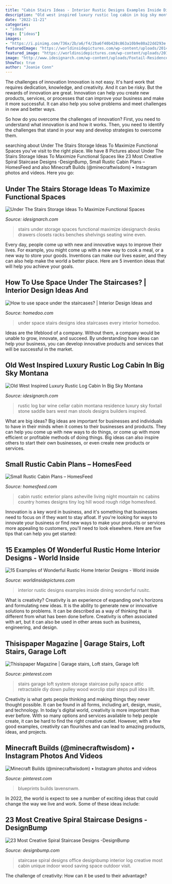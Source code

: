 ```yaml
---
title: "Cabin Stairs Ideas - Interior Rustic Designs Examples Inside Dining Wonderful Rusitc"
description: "Old west inspired luxury rustic log cabin in big sky montana"
date: "2022-11-21"
categories:
- "ideas"
tags: ["ideas"]
images:
- "https://i.pinimg.com/736x/2b/a6/f4/2ba6f40b428c863a10b9e80a22dd293e.jpg"
featuredImage: "https://worldinsidepictures.com/wp-content/uploads/2014/04/32.jpg"
featured_image: "https://worldinsidepictures.com/wp-content/uploads/2014/04/32.jpg"
image: "http://www.idesignarch.com/wp-content/uploads/Foxtail-Residence-Montana_6.jpg"
ShowToc: true
author: "Joanie Conn"
---
```



The challenges of innovation
Innovation is not easy. It's hard work that requires dedication, knowledge, and creativity. And it can be risky. But the rewards of innovation are great.
Innovation can help you create new products, services, or processes that can improve your business and make it more successful. It can also help you solve problems and meet challenges in new and better ways.

So how do you overcome the challenges of innovation? First, you need to understand what innovation is and how it works. Then, you need to identify the challenges that stand in your way and develop strategies to overcome them.

	

		
searching about Under The Stairs Storage Ideas To Maximize Functional Spaces you've visit to the right place. We have 8 Pictures about Under The Stairs Storage Ideas To Maximize Functional Spaces like 23 Most Creative Spiral Staircase Designs -DesignBump, Small Rustic Cabin Plans – HomesFeed and also Minecraft Builds (@minecraftwisdom) • Instagram photos and videos. Here you go:
		
    
## Under The Stairs Storage Ideas To Maximize Functional Spaces

<img loading=lazy src="https://www.idesignarch.com/wp-content/uploads/Under-The-Stairs-Storage-Ideas_6.jpg" onerror="this.onerror=null;this.src='https://tse3.mm.bing.net/th?id=OIP.kOSKvDBCNMqU_jttwc9fUwHaK0&amp;pid=15.1';" alt="Under The Stairs Storage Ideas To Maximize Functional Spaces">

_Source: idesignarch.com_

>stairs under storage spaces functional maximize idesignarch desks drawers closets racks benches shelvings seating wine even. 

	

Every day, people come up with new and innovative ways to improve their lives. For example, you might come up with a new way to cook a meal, or a new way to store your goods. Inventions can make our lives easier, and they can also help make the world a better place. Here are 5 invention ideas that will help you achieve your goals.

    
## How To Use Space Under The Staircases? | Interior Design Ideas And

<img loading=lazy src="http://www.homedoo.com/wp-content/uploads/2013/04/under-stairs-07.jpg" onerror="this.onerror=null;this.src='https://tse2.mm.bing.net/th?id=OIP.6HoG8k52BhRSLQ75zi6n-QHaJ3&amp;pid=15.1';" alt="How to use space under the staircases? | Interior Design Ideas and">

_Source: homedoo.com_

>under space stairs designs idea staircases every interior homedoo. 

	

Ideas are the lifeblood of a company. Without them, a company would be unable to grow, innovate, and succeed. By understanding how ideas can help your business, you can develop innovative products and services that will be successful in the market.

    
## Old West Inspired Luxury Rustic Log Cabin In Big Sky Montana

<img loading=lazy src="http://www.idesignarch.com/wp-content/uploads/Foxtail-Residence-Montana_6.jpg" onerror="this.onerror=null;this.src='https://tse3.mm.bing.net/th?id=OIP.XL0WuL9sPcNQ32wK3q6_4wHaLH&amp;pid=15.1';" alt="Old West Inspired Luxury Rustic Log Cabin In Big Sky Montana">

_Source: idesignarch.com_

>rustic log bar wine cellar cabin montana residence luxury sky foxtail stone saddle bars west man stools designs builders inspired. 

	

What are big ideas?
Big ideas are important for businesses and individuals to have in their minds when it comes to their businesses and products. They can help you come up with new ways to do things, or come up with more efficient or profitable methods of doing things. Big ideas can also inspire others to start their own businesses, or even create new products or services.

    
## Small Rustic Cabin Plans – HomesFeed

<img loading=lazy src="https://homesfeed.com/wp-content/uploads/2015/06/classy-rustic-cabin-in-the-middle-of-woods-with-outdoor-furniture-and-wood-railing-for-stairs.jpg" onerror="this.onerror=null;this.src='https://tse2.mm.bing.net/th?id=OIP.YkDljDQe_PGRKkzmUsZ-JQHaE6&amp;pid=15.1';" alt="Small Rustic Cabin Plans – HomesFeed">

_Source: homesfeed.com_

>cabin rustic exterior plans asheville living night mountain nc cabins country homes designs tiny log hill wood rough ridge homesfeed. 

	

Innovation is a key word in business, and it's something that businesses need to focus on if they want to stay afloat. If you're looking for ways to innovate your business or find new ways to make your products or services more appealing to customers, you'll need to look elsewhere. Here are five tips that can help you get started: 

    
## 15 Examples Of Wonderful Rustic Home Interior Designs - World Inside

<img loading=lazy src="https://worldinsidepictures.com/wp-content/uploads/2014/04/32.jpg" onerror="this.onerror=null;this.src='https://tse2.mm.bing.net/th?id=OIP.iYhcgD02Pgb6tXKnSNDnigAAAA&amp;pid=15.1';" alt="15 Examples of Wonderful Rustic Home Interior Designs - World inside">

_Source: worldinsidepictures.com_

>interior rustic designs examples inside dining wonderful rusitc. 

	

What is creativity?
Creativity is an experience of expanding one's horizons and formulating new ideas. It is the ability to generate new or innovative solutions to problems. It can be described as a way of thinking that is different from what has been done before. Creativity is often associated with art, but it can also be used in other areas such as business, engineering, and design.

    
## Thisispaper Magazine | Garage Stairs, Loft Stairs, Garage Loft

<img loading=lazy src="https://i.pinimg.com/originals/b8/f0/72/b8f072c94fbca2233088b9025da64ef0.jpg" onerror="this.onerror=null;this.src='https://tse4.mm.bing.net/th?id=OIP.Heqyxl1LEreXwBusEr9CnwHaJ3&amp;pid=15.1';" alt="Thisispaper Magazine | Garage stairs, Loft stairs, Garage loft">

_Source: pinterest.com_

>stairs garage loft system storage staircase pully space attic retractable diy down pulley wood worclip stair steps pull idea lift. 

	

Creativity is what gets people thinking and making things they never thought possible. It can be found in all forms, including art, design, music, and technology. In today's digital world, creativity is more important than ever before. With so many options and services available to help people create, it can be hard to find the right creative outlet. However, with a few good examples, creativity can flourishes and can lead to amazing products, ideas, and projects.

    
## Minecraft Builds (@minecraftwisdom) • Instagram Photos And Videos

<img loading=lazy src="https://i.pinimg.com/736x/2b/a6/f4/2ba6f40b428c863a10b9e80a22dd293e.jpg" onerror="this.onerror=null;this.src='https://tse2.mm.bing.net/th?id=OIP.AeZxhNT0Oqx5qy4u_eApjwHaHZ&amp;pid=15.1';" alt="Minecraft Builds (@minecraftwisdom) • Instagram photos and videos">

_Source: pinterest.com_

>blueprints builds lavensnwm. 

	

In 2022, the world is expect to see a number of exciting ideas that could change the way we live and work. Some of these ideas include:

    
## 23 Most Creative Spiral Staircase Designs -DesignBump

<img loading=lazy src="https://cdn.designbump.com/wp-content/uploads/2015/11/Cool-Space-Saving-Staircase-Designs-5.jpg" onerror="this.onerror=null;this.src='https://tse1.mm.bing.net/th?id=OIP.HqvMp6YrKTvDGY4ZeWZNwwHaLE&amp;pid=15.1';" alt="23 Most Creative Spiral Staircase Designs -DesignBump">

_Source: designbump.com_

>staircase spiral designs office designbump interior log creative most cabin unique indoor wood saving space outdoor visit. 

	

The challenge of creativity: How can it be used to their advantage?
 

